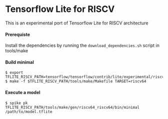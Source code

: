 # Tensorflow Lite for RISCV

This is an experimental port of Tensorflow Lite for RISCV architecture

#### Prerequiste
Install the dependencies by running the `download_dependencies.sh` script in tools/make

#### Build minimal 

```shell
$ export TFLITE_RISCV_PATH=tensorflow/tensorflow/contrib/lite/experimental/riscv
$ make -f $TFLITE_RISCV_PATH/tools/make/Makefile TARGET=riscv64
```

#### Execute a model

```shell
$ spike pk TFLITE_RISCV_PATH/tools/make/gen/riscv64_riscv64/bin/minimal /path/to/model.tflite
```
